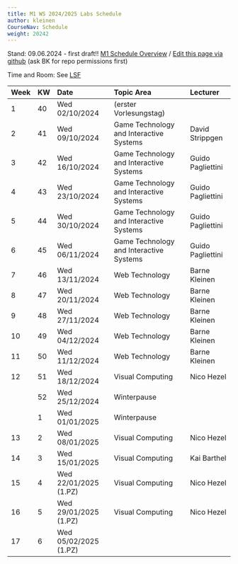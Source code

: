 ```yaml
---
title: M1 WS 2024/2025 Labs Schedule
author: kleinen
CourseNav: Schedule
weight: 20242
---
```

 
Stand: 09.06.2024 - first draft!!
[M1 Schedule Overview](/classes/m1)
/
[Edit this page via github](https://github.com/bkleinen/bkleinen.github.io/blob/main/hugo/content/classes/ws2024/m1-web/schedule/index.md) (ask BK for repo permissions first)

Time and Room: See [LSF](#tbd)


| Week | KW | Date           | Topic Area                              | Lecturer          |
|:-----|:---|:---------------|:----------------------------------------|:------------------|
| 1    | 40 | Wed 02/10/2024 | (erster Vorlesungstag)                  |                   |
| 2    | 41 | Wed 09/10/2024 | Game Technology and Interactive Systems | David Strippgen   |
| 3    | 42 | Wed 16/10/2024 | Game Technology and Interactive Systems | Guido Pagliettini |
| 4    | 43 | Wed 23/10/2024 | Game Technology and Interactive Systems | Guido Pagliettini |
| 5    | 44 | Wed 30/10/2024 | Game Technology and Interactive Systems | Guido Pagliettini |
| 6    | 45 | Wed 06/11/2024 | Game Technology and Interactive Systems | Guido Pagliettini |
| 7    | 46 | Wed 13/11/2024 | Web Technology                          | Barne Kleinen     |
| 8    | 47 | Wed 20/11/2024 | Web Technology                          | Barne Kleinen     |
| 9    | 48 | Wed 27/11/2024 | Web Technology                          | Barne Kleinen     |
| 10   | 49 | Wed 04/12/2024 | Web Technology                          | Barne Kleinen     |
| 11   | 50 | Wed 11/12/2024 | Web Technology                          | Barne Kleinen     |
| 12   | 51 | Wed 18/12/2024 | Visual Computing                        | Nico Hezel        |
|  | 52 | Wed 25/12/2024 | Winterpause |
|  | 1 | Wed 01/01/2025 | Winterpause |
|13 | 2 | Wed 08/01/2025  | Visual Computing                        | Nico Hezel        |
|14 | 3 | Wed 15/01/2025  | Visual Computing                        | Kai Barthel       |
|15 | 4 | Wed 22/01/2025 (1.PZ) | Visual Computing                        | Nico Hezel        |
|16 | 5 | Wed 29/01/2025 (1.PZ)  | Visual Computing                        | Nico Hezel        |
|17 | 6 | Wed 05/02/2025 (1.PZ)   |                                      |                 |
